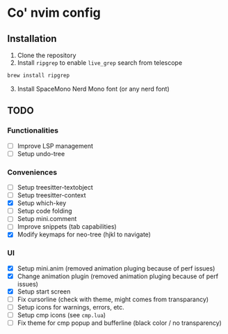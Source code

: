 # Co' nvim config

## Installation

1. Clone the repository
2. Install `ripgrep` to enable `live_grep` search from telescope
```bash
brew install ripgrep
```
3. Install SpaceMono Nerd Mono font (or any nerd font)

## TODO

### Functionalities

- [ ] Improve LSP management
- [ ] Setup undo-tree

### Conveniences

- [ ] Setup treesitter-textobject
- [ ] Setup treesitter-context
- [x] Setup which-key
- [ ] Setup code folding
- [ ] Setup mini.comment
- [ ] Improve snippets (tab capabilities)
- [x] Modify keymaps for neo-tree (hjkl to navigate)

### UI

- [x] Setup mini.anim (removed animation pluging because of perf issues)
- [x] Change animation plugin (removed animation pluging because of perf issues)
- [x] Setup start screen
- [ ] Fix cursorline (check with theme, might comes from transparancy)
- [ ] Setup icons for warnings, errors, etc.
- [ ] Setup cmp icons (see `cmp.lua`)
- [ ] Fix theme for cmp popup and bufferline (black color / no transparency)
